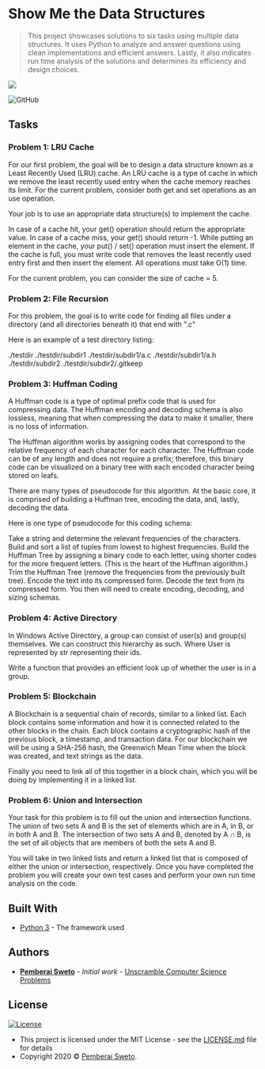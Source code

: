 # Show Me the Data Structures

> This project showcases solutions to six tasks using multiple data structures. It uses Python to analyze and answer questions using clean implementations and efficient answers. Lastly, it also indicates run time analysis of the solutions and determines its efficiency and design choices.

![](https://upload.wikimedia.org/wikipedia/commons/f/f8/Python_logo_and_wordmark.svg)

![GitHub](https://img.shields.io/github/license/mashape/apistatus.svg)


## Tasks

### Problem 1: LRU Cache
For our first problem, the goal will be to design a data structure known as a Least Recently Used (LRU) cache. An LRU cache is a type of cache in which we remove the least recently used entry when the cache memory reaches its limit. For the current problem, consider both get and set operations as an use operation.

Your job is to use an appropriate data structure(s) to implement the cache.

In case of a cache hit, your get() operation should return the appropriate value.
In case of a cache miss, your get() should return -1.
While putting an element in the cache, your put() / set() operation must insert the element. If the cache is full, you must write code that removes the least recently used entry first and then insert the element.
All operations must take O(1) time.

For the current problem, you can consider the size of cache = 5.

### Problem 2: File Recursion
For this problem, the goal is to write code for finding all files under a directory (and all directories beneath it) that end with ".c"

Here is an example of a test directory listing:

   ./testdir
   ./testdir/subdir1
   ./testdir/subdir1/a.c
   ./testdir/subdir1/a.h
   ./testdir/subdir2
   ./testdir/subdir2/.gitkeep

### Problem 3: Huffman Coding
A Huffman code is a type of optimal prefix code that is used for compressing data. The Huffman encoding and decoding schema is also lossless, meaning that when compressing the data to make it smaller, there is no loss of information.

The Huffman algorithm works by assigning codes that correspond to the relative frequency of each character for each character. The Huffman code can be of any length and does not require a prefix; therefore, this binary code can be visualized on a binary tree with each encoded character being stored on leafs.

There are many types of pseudocode for this algorithm. At the basic core, it is comprised of building a Huffman tree, encoding the data, and, lastly, decoding the data.

Here is one type of pseudocode for this coding schema:

Take a string and determine the relevant frequencies of the characters.
Build and sort a list of tuples from lowest to highest frequencies.
Build the Huffman Tree by assigning a binary code to each letter, using shorter codes for the more frequent letters. (This is the heart of the Huffman algorithm.)
Trim the Huffman Tree (remove the frequencies from the previously built tree).
Encode the text into its compressed form.
Decode the text from its compressed form.
You then will need to create encoding, decoding, and sizing schemas.

### Problem 4: Active Directory
In Windows Active Directory, a group can consist of user(s) and group(s) themselves. We can construct this hierarchy as such. Where User is represented by str representing their ids.

Write a function that provides an efficient look up of whether the user is in a group.

### Problem 5: Blockchain
A Blockchain is a sequential chain of records, similar to a linked list. Each block contains some information and how it is connected related to the other blocks in the chain. Each block contains a cryptographic hash of the previous block, a timestamp, and transaction data. For our blockchain we will be using a SHA-256 hash, the Greenwich Mean Time when the block was created, and text strings as the data.

Finally you need to link all of this together in a block chain, which you will be doing by implementing it in a linked list.

### Problem 6: Union and Intersection
Your task for this problem is to fill out the union and intersection functions. The union of two sets A and B is the set of elements which are in A, in B, or in both A and B. The intersection of two sets A and B, denoted by A ∩ B, is the set of all objects that are members of both the sets A and B.

You will take in two linked lists and return a linked list that is composed of either the union or intersection, respectively. Once you have completed the problem you will create your own test cases and perform your own run time analysis on the code.

## Built With

* [Python 3](https://www.python.org/) - The framework used

## Authors

* **[Pemberai Sweto](https://github.com/thepembeweb)** - *Initial work* - [Unscramble Computer Science Problems](https://github.com/thepembeweb/show-me-the-data-structures)

## License

[![License](http://img.shields.io/:license-mit-green.svg?style=flat-square)](http://badges.mit-license.org)

- This project is licensed under the MIT License - see the [LICENSE.md](LICENSE.md) file for details
- Copyright 2020 © [Pemberai Sweto](https://github.com/thepembeweb).


